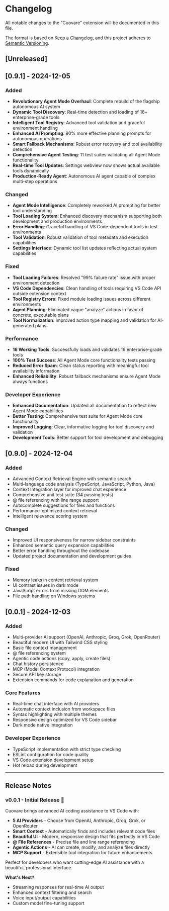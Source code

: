 # Changelog

All notable changes to the "Cuovare" extension will be documented in this file.

The format is based on [Keep a Changelog](https://keepachangelog.com/en/1.0.0/),
and this project adheres to [Semantic Versioning](https://semver.org/spec/v2.0.0.html).

## [Unreleased]

## [0.9.1] - 2024-12-05

### Added
- **Revolutionary Agent Mode Overhaul**: Complete rebuild of the flagship autonomous AI system
- **Dynamic Tool Discovery**: Real-time detection and loading of 16+ enterprise-grade tools
- **Intelligent Tool Registry**: Advanced tool validation and graceful environment handling
- **Enhanced AI Prompting**: 90% more effective planning prompts for autonomous operations
- **Smart Fallback Mechanisms**: Robust error recovery and tool availability detection
- **Comprehensive Agent Testing**: 11 test suites validating all Agent Mode functionality
- **Real-time Tool Updates**: Settings webview now shows actual available tools dynamically
- **Production-Ready Agent**: Autonomous AI agent capable of complex multi-step operations

### Changed
- **Agent Mode Intelligence**: Completely reworked AI prompting for better tool understanding
- **Tool Loading System**: Enhanced discovery mechanism supporting both development and production environments
- **Error Handling**: Graceful handling of VS Code-dependent tools in test environments
- **Tool Validation**: Robust validation of tool metadata and execution capabilities
- **Settings Interface**: Dynamic tool list updates reflecting actual system capabilities

### Fixed
- **Tool Loading Failures**: Resolved "99% failure rate" issue with proper environment detection
- **VS Code Dependencies**: Clean handling of tools requiring VS Code API outside extension context
- **Tool Registry Errors**: Fixed module loading issues across different environments
- **Agent Planning**: Eliminated vague "analyze" actions in favor of concrete, executable plans
- **Tool Normalization**: Improved action type mapping and validation for AI-generated plans

### Performance
- **16 Working Tools**: Successfully loads and validates 16 enterprise-grade tools
- **100% Test Success**: All Agent Mode core functionality tests passing
- **Reduced Error Spam**: Clean status reporting with meaningful tool availability information
- **Enhanced Reliability**: Robust fallback mechanisms ensure Agent Mode always functions

### Developer Experience
- **Enhanced Documentation**: Updated all documentation to reflect new Agent Mode capabilities
- **Better Testing**: Comprehensive test suite for Agent Mode core functionality
- **Improved Logging**: Clear, informative logging for tool discovery and validation
- **Development Tools**: Better support for tool development and debugging

## [0.9.0] - 2024-12-04

### Added
- Advanced Context Retrieval Engine with semantic search
- Multi-language code analysis (TypeScript, JavaScript, Python, Java)
- Context Integration layer for improved chat experience
- Comprehensive unit test suite (34 passing tests)
- @ file referencing with line range support
- Autocomplete suggestions for files and functions
- Performance-optimized context retrieval
- Intelligent relevance scoring system

### Changed
- Improved UI responsiveness for narrow sidebar constraints
- Enhanced semantic query expansion capabilities
- Better error handling throughout the codebase
- Updated project documentation and development guides

### Fixed
- Memory leaks in context retrieval system
- UI contrast issues in dark mode
- JavaScript errors from missing DOM elements
- File path handling on Windows systems

## [0.0.1] - 2024-12-03

### Added
- Multi-provider AI support (OpenAI, Anthropic, Groq, Grok, OpenRouter)
- Beautiful modern UI with Tailwind CSS styling
- Basic file context management
- @ file referencing system
- Agentic code actions (copy, apply, create files)
- Chat history persistence
- MCP (Model Context Protocol) integration
- Secure API key storage
- Extension commands for code explanation and generation

### Core Features
- Real-time chat interface with AI providers
- Automatic context inclusion from workspace files
- Syntax highlighting with multiple themes
- Responsive design optimized for VS Code sidebar
- Dark mode native integration

### Developer Experience
- TypeScript implementation with strict type checking
- ESLint configuration for code quality
- VS Code extension development setup
- Hot reload during development

---

## Release Notes

### v0.0.1 - Initial Release 🚀

Cuovare brings advanced AI coding assistance to VS Code with:

- **5 AI Providers** - Choose from OpenAI, Anthropic, Groq, Grok, or OpenRouter
- **Smart Context** - Automatically finds and includes relevant code files
- **Beautiful UI** - Modern, responsive design that fits perfectly in VS Code
- **@ File References** - Precise file and line range referencing
- **Agentic Actions** - AI can create, modify, and analyze files directly
- **MCP Support** - Extensible tool integration for future enhancements

Perfect for developers who want cutting-edge AI assistance with a beautiful, professional interface.

**What's Next?**
- Streaming responses for real-time AI output
- Enhanced context filtering and search
- Voice input/output capabilities
- Custom model fine-tuning support
